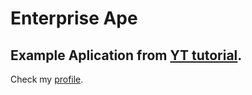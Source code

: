 Enterprise Ape
==============

Example Aplication from [YT tutorial](https://www.youtube.com/playlist?list=PLgYiyoyNPrv-j6vFyXP8mgRyvpRqFkjb8).
--------------------------------

Check my [profile](https://www.linkedin.com/in/pbanach).
